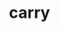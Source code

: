 ---
layout: page.liquid
eleventyExcludeFromCollections: true
permalink: '/carry/'
noindex: true
title: carry
subhead: a list of your every day carry items
---